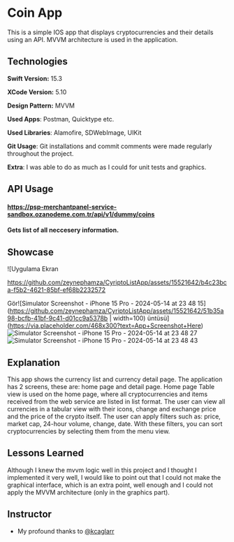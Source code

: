 
# Coin App

This is a simple IOS app that displays cryptocurrencies and their details using an API. MVVM architecture is used in the application.


## Technologies

**Swift Version:** 15.3

**XCode Version:** 5.10

**Design Pattern:** MVVM

**Used Apps**: Postman, Quicktype etc.

**Used Libraries**: Alamofire, SDWebImage, UIKit

**Git Usage**: Git installations and commit comments were made regularly throughout the project. 

**Extra**: I was able to do as much as I could for unit tests and graphics.


  
## API Usage

#### https://psp-merchantpanel-service-sandbox.ozanodeme.com.tr/api/v1/dummy/coins

#### Gets list of all neccesery information.



  
## Showcase

![Uygulama Ekran 

https://github.com/zeynephamza/CyriptoListApp/assets/15521642/b4c23bca-f5b2-4621-85bf-ef68b2232572

Gör![Simulator Screenshot - iPhone 15 Pro - 2024-05-14 at 23 48 15](https://github.com/zeynephamza/CyriptoListApp/assets/15521642/51b35a98-bcfb-41bf-9c41-d01cc9a5378b | width=100)
üntüsü](https://via.placeholder.com/468x300?text=App+Screenshot+Here)![Simulator Screenshot - iPhone 15 Pro - 2024-05-14 at 23 48 27](https://github.com/zeynephamza/CyriptoListApp/assets/15521642/49e42a7f-d504-4721-97ce-1c65d081697f)
![Simulator Screenshot - iPhone 15 Pro - 2024-05-14 at 23 48 43](https://github.com/zeynephamza/CyriptoListApp/assets/15521642/b6ebfaed-0b1f-4d79-b5e3-5ff3468e94d3)


  
## Explanation

This app shows the currency list and currency detail page. The application has 2 screens, these are: home page and detail page.
Home page
Table view is used on the home page, where all cryptocurrencies and items received from the web service are listed in list format.
The user can view all currencies in a tabular view with their icons, change and exchange price and the price of the crypto itself.
The user can apply filters such as: price, market cap, 24-hour volume, change, date. With these filters, you can sort cryptocurrencies by selecting them from the menu view.

  
## Lessons Learned

Although I knew the mvvm logic well in this project and I thought I implemented it very well, I would like to point out that I could not make the graphical interface, which is an extra point, well enough and I could not apply the MVVM architecture (only in the graphics part).

  
## Instructor

- My profound thanks to [@kcaglarr](https://www.github.com/kcaglarr) 

  
